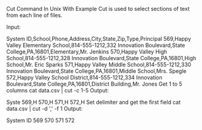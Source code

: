 Cut Command In Unix With Example
Cut is used to select sections of text from each line of files.

Input:

System ID,School,Phone,Address,City,State,Zip,Type,Principal
569,Happy Valley Elementary School,814-555-1212,332 Innovation Boulevard,State College,PA,16801,Elementary,Mr. Jenkins
570,Happy Valley High School,814-555-1212,328 Innovation Boulevard,State College,PA,16801,High School,Mr. Eric Sparks
571,Happy Valley Middle School,814-555-1212,330 Innovation Boulevard,State College,PA,16801,Middle School,Mrs. Spegle
572,Happy Valley School District,814-555-1212,334 Innovation Boulevard,State College,PA,16801,District Building,Mr. Jones
Get 1 to 5 columns
cat data.csv | cut -c 1-5
Output:

Syste
569,H
570,H
571,H
572,H
Set delimiter and get the first field
cat data.csv | cut -d ',' -f 1
Output:

System ID
569
570
571
572